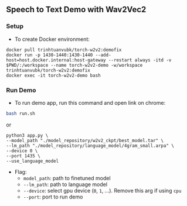 ## Speech to Text Demo with Wav2Vec2

### Setup

- To create Docker environment:
```
docker pull trinhtuanvubk/torch-w2v2:demofix
docker run -p 1430-1440:1430-1440 --add-host=host.docker.internal:host-gateway --restart always -itd -v $PWD/:/workspace --name torch-w2v2-demo -w/workspace trinhtuanvubk/torch-w2v2:demofix
docker exec -it torch-w2v2-demo bash
```

### Run Demo
- To run demo app, run this command and open link on chrome: 
```bash
bash run.sh
```
or 
```
python3 app.py \
--model_path "./model_repository/w2v2_ckpt/best_model.tar" \
--lm_path "./model_repository/language_model/4gram_small.arpa" \
--device 0 \
--port 1435 \
--use_language_model
```
- Flag:
    - `model_path`: path to finetuned model
    - `--lm_path`: path to language model
    - `--device`: select gpu device (`0`, `1`, ...). Remove this arg if using `cpu`
    - `--port`: port to run demo

